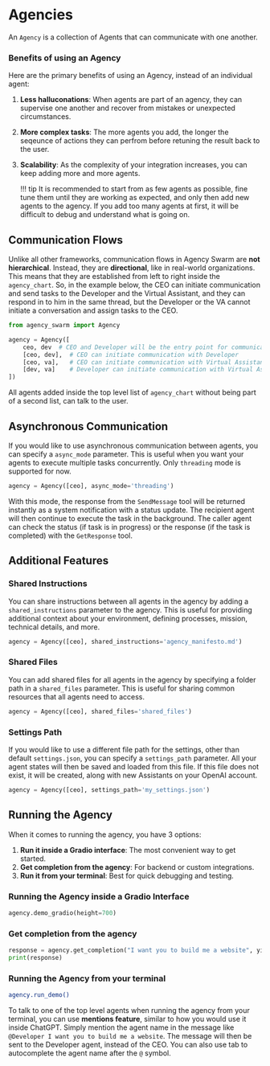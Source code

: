 # Agencies 

An `Agency` is a collection of Agents that can communicate with one another. 

### Benefits of using an Agency

Here are the primary benefits of using an Agency, instead of an individual agent:

1. **Less halluconations**: When agents are part of an agency, they can supervise one another and recover from mistakes or unexpected circumstances.
2. **More complex tasks**: The more agents you add, the longer the seqeunce of actions they can perfrom before retuning the result back to the user.
3. **Scalability**: As the complexity of your integration increases, you can keep adding more and more agents. 

    !!! tip
        It is recommended to start from as few agents as possible, fine tune them until they are working as expected, and only then add new agents to the agency. If you add too many agents at first, it will be difficult to debug and understand what is going on.

## Communication Flows

Unlike all other frameworks, communication flows in Agency Swarm are **not hierarchical**. Instead, they are **directional**, like in real-world organizations. This means that they are established from left to right inside the `agency_chart`. So, in the example below, the CEO can initiate communication and send tasks to the Developer and the Virtual Assistant, and they can respond in to him in the same thread, but the Developer or the VA cannot initiate a conversation and assign tasks to the CEO.

```python
from agency_swarm import Agency

agency = Agency([
    ceo, dev  # CEO and Developer will be the entry point for communication with the user
    [ceo, dev],  # CEO can initiate communication with Developer
    [ceo, va],   # CEO can initiate communication with Virtual Assistant
    [dev, va]    # Developer can initiate communication with Virtual Assistant
])
```

All agents added inside the top level list of `agency_chart` without being part of a second list, can talk to the user.

## Asynchronous Communication

If you would like to use asynchronous communication between agents, you can specify a `async_mode` parameter. This is useful when you want your agents to execute multiple tasks concurrently. Only `threading` mode is supported for now.

```python
agency = Agency([ceo], async_mode='threading') 
```

With this mode, the response from the `SendMessage` tool will be returned instantly as a system notification with a status update. The recipient agent will then continue to execute the task in the background. The caller agent can check the status (if task is in progress) or the response (if the task is completed) with the `GetResponse` tool.

## Additional Features

### Shared Instructions

You can share instructions between all agents in the agency by adding a `shared_instructions` parameter to the agency. This is useful for providing additional context about your environment, defining processes, mission, technical details, and more.

```python
agency = Agency([ceo], shared_instructions='agency_manifesto.md') 
```

### Shared Files

You can add shared files for all agents in the agency by specifying a folder path in a `shared_files` parameter. This is useful for sharing common resources that all agents need to access.

```python
agency = Agency([ceo], shared_files='shared_files') 
```

### Settings Path

If you would like to use a different file path for the settings, other than default `settings.json`, you can specify a `settings_path` parameter. All your agent states will then be saved and loaded from this file. If this file does not exist, it will be created, along with new Assistants on your OpenAI account.

```python
agency = Agency([ceo], settings_path='my_settings.json') 
```

## Running the Agency

When it comes to running the agency, you have 3 options:

1. **Run it inside a Gradio interface**: The most convenient way to get started.
2. **Get completion from the agency**: For backend or custom integrations.
3. **Run it from your terminal**: Best for quick debugging and testing.

### Running the Agency inside a Gradio Interface

```python
agency.demo_gradio(height=700) 
```

### Get completion from the agency

```python
response = agency.get_completion("I want you to build me a website", yield_messages=False)
print(response)
```

### Running the Agency from your terminal

```bash
agency.run_demo()
```

To talk to one of the top level agents when running the agency from your terminal, you can use **mentions feature**, similar to how you would use it inside ChatGPT. Simply mention the agent name in the message like `@Developer I want you to build me a website`. The message will then be sent to the Developer agent, instead of the CEO. You can also use tab to autocomplete the agent name after the `@` symbol.